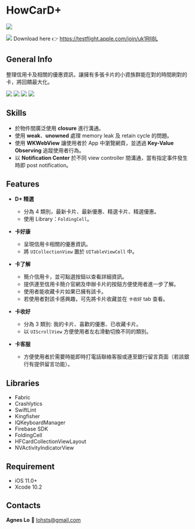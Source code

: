 HowCarD+
===
![](https://i.imgur.com/BwMGY5w.png) 

[![](https://i.imgur.com/A85x7hD.png)](https://testflight.apple.com/join/uk1Rll8L)  Download here :point_right: https://testflight.apple.com/join/uk1Rll8L

## General Info

整理信用卡及相關的優惠資訊，讓擁有多張卡片的小資族群能在對的時間刷對的卡，將回饋最大化。

![](https://i.imgur.com/YQHNLEN.png) ![](https://i.imgur.com/6zocHCy.png) ![](https://i.imgur.com/GyvNjmb.png) ![](https://i.imgur.com/H8yWEDz.png)

## Skills
* 於物件間廣泛使用 **closure** 進行溝通。
* 使用 **weak**、**unowned** 處理 memory leak 及 retain cycle 的問題。
* 使用 **WKWebView** 讓使用者於 App 中瀏覽網頁，並透過 **Key-Value Observing** 追蹤使用者行為。
* 以 **Notification Center** 於不同 view controller 間溝通，當有指定事件發生時即 post notification。

## Features
* **D+ 精選** 
    * 分為 4 類別，最新卡片、最新優惠、精選卡片、精選優惠。
    * 使用 Library：`FoldingCell`。

* **卡好康**
    * 呈現信用卡相關的優惠資訊。
    * 將 `UICollectionView` 置於 `UITableViewCell` 中。
    
* **卡了解**
    * 簡介信用卡，並可點選按鈕以查看詳細資訊。
    * 提供連至信用卡簡介官網及申辦卡片的按鈕方便使用者進一步了解。
    * 使用者能收藏卡片如果已擁有該卡。
    * 若使用者對該卡感興趣，可先將卡片收藏並在 `卡收好` tab 查看。
* **卡收好**
    * 分為 3 類別: 我的卡片、喜歡的優惠、已收藏卡片。
    * 以 `UIScrollView` 方便使用者左右滑動切換不同的類別。
    
* **卡客服**
    * 方便使用者於需要時能即時打電話聯絡客服或連至銀行留言頁面（若該銀行有提供留言功能）。

## Libraries
* Fabric
* Crashlytics
* SwiftLint
* Kingfisher
* IQKeyboardManager
* Firebase SDK
* FoldingCell
* HFCardCollectionViewLayout
* NVActivityIndicatorView

## Requirement
* iOS 11.0+
* Xcode 10.2

## Contacts
**Agnes Lo** :email: lohsts@gmail.com
